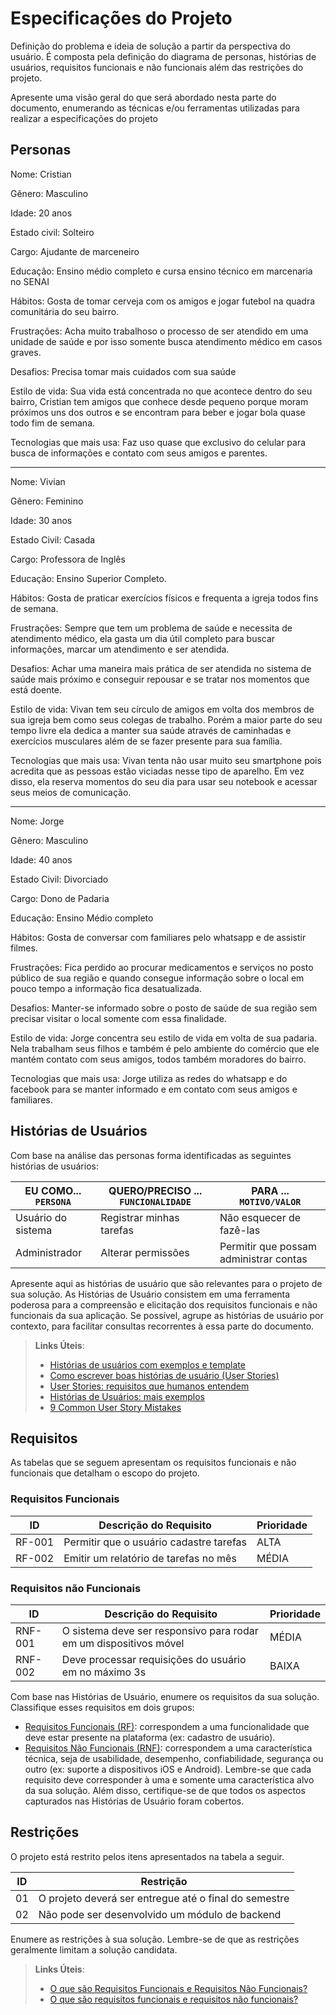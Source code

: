 # Especificações do Projeto

Definição do problema e ideia de solução a partir da perspectiva do usuário. É composta pela definição do  diagrama de personas, histórias de usuários, requisitos funcionais e não funcionais além das restrições do projeto.

Apresente uma visão geral do que será abordado nesta parte do documento, enumerando as técnicas e/ou ferramentas utilizadas para realizar a especificações do projeto

## Personas

Nome: Cristian

Gênero: Masculino

Idade: 20 anos

Estado civil: Solteiro

Cargo: Ajudante de marceneiro

Educação: Ensino médio completo e cursa ensino técnico em marcenaria no SENAI

Hábitos: Gosta de tomar cerveja com os amigos e jogar futebol na quadra comunitária do seu bairro.

Frustrações: Acha muito trabalhoso o processo de ser atendido em uma unidade de saúde e por isso somente busca atendimento médico em casos graves.

Desafios: Precisa tomar mais cuidados com sua saúde

Estilo de vida: Sua vida está concentrada no que acontece dentro do seu bairro, Cristian tem amigos que conhece desde pequeno porque moram próximos uns dos outros e se encontram para beber e jogar bola quase todo fim de semana. 

Tecnologias que mais usa: Faz uso quase que exclusivo do celular para busca de informações e contato com seus amigos e parentes.

------------------------------------------------------------------------------------------------

Nome: Vivian

Gênero: Feminino

Idade: 30 anos

Estado Civil: Casada

Cargo: Professora de Inglês

Educação: Ensino Superior Completo.

Hábitos: Gosta de praticar exercícios físicos e frequenta a igreja todos fins de semana.

Frustrações: Sempre que tem um problema de saúde e necessita de atendimento médico, ela gasta um dia útil completo para buscar informações, marcar um atendimento e ser atendida.

Desafios: Achar uma maneira mais prática de ser atendida no sistema de saúde mais próximo e conseguir repousar e se tratar nos momentos que está doente.

Estilo de vida: Vivan tem seu círculo de amigos em volta dos membros de sua igreja bem como seus colegas de trabalho. Porém a maior parte do seu tempo livre ela dedica a manter sua saúde através de caminhadas e exercícios musculares além de se fazer presente para sua família.

Tecnologias que mais usa: Vivan tenta não usar muito seu smartphone pois acredita que as pessoas estão viciadas nesse tipo de aparelho. Em vez disso, ela reserva momentos do seu dia para usar seu notebook e acessar seus meios de comunicação.

-----------------------------------------------------------------------------------------------

Nome: Jorge

Gênero: Masculino

Idade: 40 anos

Estado Civil: Divorciado

Cargo: Dono de Padaria

Educação: Ensino Médio completo

Hábitos: Gosta de conversar com familiares pelo whatsapp e de assistir filmes.

Frustrações: Fica perdido ao procurar medicamentos e serviços no posto público de sua região e quando consegue informação sobre o local em pouco tempo a informação fica desatualizada.

Desafios: Manter-se informado sobre o posto de saúde de sua região sem precisar visitar o local somente com essa finalidade.

Estilo de vida: Jorge concentra seu estilo de vida em volta de sua padaria. Nela trabalham seus filhos e também é pelo ambiente do comércio que ele mantém contato com seus amigos, todos também moradores do bairro.

Tecnologias que mais usa: Jorge utiliza as redes do whatsapp e do facebook para se manter informado e em contato com seus amigos e familiares.


## Histórias de Usuários

Com base na análise das personas forma identificadas as seguintes histórias de usuários:

|EU COMO... `PERSONA`| QUERO/PRECISO ... `FUNCIONALIDADE` |PARA ... `MOTIVO/VALOR`                 |
|--------------------|------------------------------------|----------------------------------------|
|Usuário do sistema  | Registrar minhas tarefas           | Não esquecer de fazê-las               |
|Administrador       | Alterar permissões                 | Permitir que possam administrar contas |

Apresente aqui as histórias de usuário que são relevantes para o projeto de sua solução. As Histórias de Usuário consistem em uma ferramenta poderosa para a compreensão e elicitação dos requisitos funcionais e não funcionais da sua aplicação. Se possível, agrupe as histórias de usuário por contexto, para facilitar consultas recorrentes à essa parte do documento.

> **Links Úteis**:
> - [Histórias de usuários com exemplos e template](https://www.atlassian.com/br/agile/project-management/user-stories)
> - [Como escrever boas histórias de usuário (User Stories)](https://medium.com/vertice/como-escrever-boas-users-stories-hist%C3%B3rias-de-usu%C3%A1rios-b29c75043fac)
> - [User Stories: requisitos que humanos entendem](https://www.luiztools.com.br/post/user-stories-descricao-de-requisitos-que-humanos-entendem/)
> - [Histórias de Usuários: mais exemplos](https://www.reqview.com/doc/user-stories-example.html)
> - [9 Common User Story Mistakes](https://airfocus.com/blog/user-story-mistakes/)

## Requisitos

As tabelas que se seguem apresentam os requisitos funcionais e não funcionais que detalham o escopo do projeto.

### Requisitos Funcionais

|ID    | Descrição do Requisito  | Prioridade |
|------|-----------------------------------------|----|
|RF-001| Permitir que o usuário cadastre tarefas | ALTA | 
|RF-002| Emitir um relatório de tarefas no mês   | MÉDIA |


### Requisitos não Funcionais

|ID     | Descrição do Requisito  |Prioridade |
|-------|-------------------------|----|
|RNF-001| O sistema deve ser responsivo para rodar em um dispositivos móvel | MÉDIA | 
|RNF-002| Deve processar requisições do usuário em no máximo 3s |  BAIXA | 

Com base nas Histórias de Usuário, enumere os requisitos da sua solução. Classifique esses requisitos em dois grupos:

- [Requisitos Funcionais
 (RF)](https://pt.wikipedia.org/wiki/Requisito_funcional):
 correspondem a uma funcionalidade que deve estar presente na
  plataforma (ex: cadastro de usuário).
- [Requisitos Não Funcionais
  (RNF)](https://pt.wikipedia.org/wiki/Requisito_n%C3%A3o_funcional):
  correspondem a uma característica técnica, seja de usabilidade,
  desempenho, confiabilidade, segurança ou outro (ex: suporte a
  dispositivos iOS e Android).
Lembre-se que cada requisito deve corresponder à uma e somente uma
característica alvo da sua solução. Além disso, certifique-se de que
todos os aspectos capturados nas Histórias de Usuário foram cobertos.

## Restrições

O projeto está restrito pelos itens apresentados na tabela a seguir.

|ID| Restrição                                             |
|--|-------------------------------------------------------|
|01| O projeto deverá ser entregue até o final do semestre |
|02| Não pode ser desenvolvido um módulo de backend        |


Enumere as restrições à sua solução. Lembre-se de que as restrições geralmente limitam a solução candidata.

> **Links Úteis**:
> - [O que são Requisitos Funcionais e Requisitos Não Funcionais?](https://codificar.com.br/requisitos-funcionais-nao-funcionais/)
> - [O que são requisitos funcionais e requisitos não funcionais?](https://analisederequisitos.com.br/requisitos-funcionais-e-requisitos-nao-funcionais-o-que-sao/)
